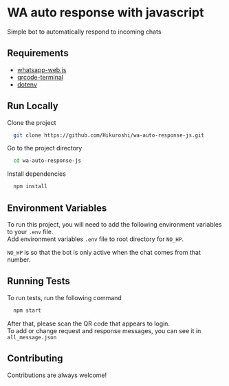 
# WA auto response with javascript

Simple bot to automatically respond to incoming chats


## Requirements

 - [whatsapp-web.js](https://www.npmjs.com/package/whatsapp-web.js)
 - [qrcode-terminal](https://www.npmjs.com/package/qrcode-terminal)
 - [dotenv](https://www.npmjs.com/package/dotenv)


## Run Locally

Clone the project

```bash
  git clone https://github.com/Hikuroshi/wa-auto-response-js.git
```

Go to the project directory

```bash
  cd wa-auto-response-js
```

Install dependencies

```bash
  npm install
```
## Environment Variables

To run this project, you will need to add the following environment variables to your `.env` file.\
Add environment variables `.env` file to root directory for `NO_HP`.

`NO_HP` is so that the bot is only active when the chat comes from that number.
## Running Tests

To run tests, run the following command

```bash
  npm start
```

After that, please scan the QR code that appears to login. \
To add or change request and response messages, you can see it in `all_message.json`
## Contributing

Contributions are always welcome!


